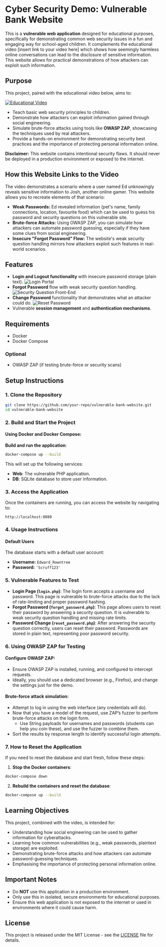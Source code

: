 # Cyber Security Demo: Vulnerable Bank Website

This is a **vulnerable web application** designed for educational purposes, specifically for demonstrating common web security issues in a fun and engaging way for school-aged children. It complements the educational video [insert link to your video here] which shows how seemingly harmless online conversations can lead to the disclosure of sensitive information. This website allows for practical demonstrations of how attackers can exploit such information.

## Purpose

This project, paired with the educational video below, aims to:

[![Educational Video](https://img.youtube.com/vi/n4DCneIWMLM/0.jpg)](https://www.youtube.com/watch?v=n4DCneIWMLM)

- Teach basic web security principles to children.
- Demonstrate how attackers can exploit information gained through social engineering.
- Simulate brute-force attacks using tools like **OWASP ZAP**, showcasing the techniques used by real attackers.
- Provide a hands-on environment for demonstrating security best practices and the importance of protecting personal information online.

**Disclaimer:** This website contains intentional security flaws. It should never be deployed in a production environment or exposed to the internet.

## How this Website Links to the Video

The video demonstrates a scenario where a user named Ed unknowingly reveals sensitive information to Josh, another online gamer. This website allows you to recreate elements of that scenario:

- **Weak Passwords:** Ed revealed information (pet's name, family connections, location, favourite food) which can be used to guess his password and security questions on this vulnerable site.
- **Brute-force Attacks:** Using OWASP ZAP, you can simulate how attackers can automate password guessing, especially if they have some clues from social engineering.
- **Insecure "Forgot Password" Flow:** The website's weak security question handling mirrors how attackers exploit such features in real-world scenarios.

## Features

- **Login and Logout functionality** with insecure password storage (plain text).
  ![Login Portal](app/assets/bank-login.png)
- **Forgot Password** flow with weak security question handling.
  ![Security Question Front-End](app/assets/security-question.png)
- **Change Password** functionality that demonstrates what an attacker could do.
  ![Reset Password](app/assets/reset-password.png)
- Vulnerable **session management** and **authentication mechanisms**.

## Requirements

- Docker
- Docker Compose

### Optional

- OWASP ZAP (if testing brute-force or security scans)

## Setup Instructions

### 1. Clone the Repository

```bash
git clone https://github.com/your-repo/vulnerable-bank-website.git
cd vulnerable-bank-website
```

### 2. Build and Start the Project

#### Using Docker and Docker Compose:

**Build and run the application**:

```bash
docker-compose up --build
```

This will set up the following services:

- **Web**: The vulnerable PHP application.
- **DB**: SQLite database to store user information.

### 3. Access the Application

Once the containers are running, you can access the website by navigating to:

```
http://localhost:8080
```

### 4. Usage Instructions

#### Default Users

The database starts with a default user account:

- **Username:** `Edward_Rowntree`
- **Password:** `'Scruff123'` 

### 5. Vulnerable Features to Test

- **Login Page (`login.php`)**: The login form accepts a username and password. This page is vulnerable to brute-force attacks due to the lack of rate-limiting and proper password hashing.
- **Forgot Password (`forgot_password.php`)**: This page allows users to reset their password by answering a security question. It is vulnerable to weak security question handling and missing rate limits.
- **Password Change (`reset_password.php`)**: After answering the security question correctly, users can reset their password. Passwords are stored in plain text, representing poor password security.

### 6. Using OWASP ZAP for Testing

#### Configure OWASP ZAP:

- Ensure OWASP ZAP is installed, running, and configured to intercept requests.
- Ideally, you should use a dedicated browser (e.g., Firefox), and change the settings just for the demo.

#### Brute-force attack simulation:

- Attempt to log in using the web interface (any credentials will do).
- Now that you have a model of the request, use ZAP’s fuzzer to perform brute-force attacks on the login form.
  - Use String payloads for usernames and passwords (students can help you coin these), and use the fuzzer to combine them.
- Sort the results by response length to identify successful login attempts.

### 7. How to Reset the Application

If you need to reset the database and start fresh, follow these steps:

1. **Stop the Docker containers**:

```bash
docker-compose down
```

2. **Rebuild the containers and reset the database**:

```bash
docker-compose up --build
```

## Learning Objectives

This project, combined with the video, is intended for:

- Understanding how social engineering can be used to gather information for cyberattacks.
- Learning how common vulnerabilities (e.g., weak passwords, plaintext storage) are exploited.
- Demonstrating brute-force attacks and how attackers can automate password-guessing techniques.
- Emphasising the importance of protecting personal information online.

## Important Notes

- Do **NOT** use this application in a production environment.
- Only use this in isolated, secure environments for educational purposes.
- Ensure this web application is not exposed to the internet or used in environments where it could cause harm.

## License

This project is released under the MIT License - see the [LICENSE](LICENSE) file for details.


